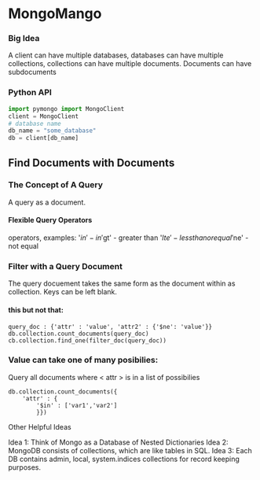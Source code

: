 # MongoMango




### Big Idea 

A client can have multiple databases, databases can have multiple collections, 
collections can have multiple documents. Documents can have subdocuments


### Python API 

```python
import pymongo import MongoClient
client = MongoClient
# database name
db_name = "some_database"
db = client[db_name]

````


## Find Documents with Documents 


### The Concept of A Query
A query as a document. 

#### Flexible Query Operators 
operators, examples:
'$in'  - in 
'$gt'  - greater than
'$lte' - less than or equal
'$ne'  - not equal

### Filter with a Query Document

The query docuement takes the same form as the document within as collection. 
Keys can be left blank.

#### this but not that:

```
query_doc : {'attr' : 'value', 'attr2' : {'$ne': 'value'}}
db.collection.count_documents(query_doc)
cb.collection.find_one(filter_doc(query_doc))
```

### Value can take one of many posibilies:

Query all documents where < attr > is in a list of possibilies
```
db.collection.count_documents({
	'attr' : {
		'$in' : ['var1','var2']
		}})
```





Other Helpful Ideas

Idea 1: Think of Mongo as a Database of Nested Dictionaries
Idea 2: MongoDB consists of collections, which are like tables in SQL.
Idea 3: Each DB contains admin, local, system.indices collections for record keeping purposes.
